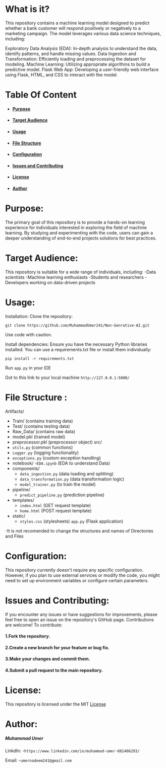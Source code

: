 # What is it?
This repository contains a machine learning model designed to predict whether a bank customer will respond positively or negatively to a marketing campaign. The model leverages various data science techniques, including:

Exploratory Data Analysis (EDA): In-depth analysis to understand the data, identify patterns, and handle missing values.
Data Ingestion and Transformation: Efficiently loading and preprocessing the dataset for modeling.
Machine Learning: Utilizing appropriate algorithms to build a predictive model.
Flask Web App: Developing a user-friendly web interface using Flask, HTML, and CSS to interact with the model.

# Table Of Content 
- #### [Purpose](#Purpose1)
- #### [Target Audience](#TargetAudience1)
- #### [Usage](#Usage1)
- #### [File Structure](#FileStructure1)
- #### [Configuration](#Configuration1)
- #### [Issues and Contributing](#IssuesandContributing1)
- #### [License](#License1)
- #### [Author](#Author1)


# Purpose: 
<a name="Purpose1"></a> 
The primary goal of this repository is to provide a hands-on learning experience for individuals interested in exploring the field of machine learning. By studying and experimenting with the code, users can gain a deeper understanding of end-to-end projects solutions for best practices.


 # Target Audience:
 <a name="TargetAudience1"></a>
This repository is suitable for a wide range of individuals, including:
-Data scientists
-Machine learning enthusiasts
-Students and researchers
-Developers working on data-driven projects

# Usage:
<a name="Usage1"></a>
Installation:
Clone the repository:
```
git clone https://github.com/MuhammadUmer241/Non-Genrative-AI.git
```
Use code with caution.

Install dependencies:
Ensure you have the necessary Python libraries installed. You can use a requirements.txt file or install them individually:

```
pip install -r requirements.txt
```

Run ```app.py``` in your IDE

Got to this link to your local machine
```http://127.0.0.1:5000/```


 # File Structure :
 <a name="FileStructure1"></a>
Artifacts/
  - Train/ (contains training data)
  - Test/ (contains testing data)
  - Raw_Data/ (contains raw data)
  - model.pkl (trained model)
  - preprocessor.pkl (preprocessor object)
src/
  - ```utils.py``` (common functions)
  - ```Logger.py``` (logging functionality)
  - ```exceptions.py``` (custom exception handling)
  - notebook/
    -```EDA.ipynb``` (EDA to understand Data)
  - components/
    - ```data_ingestion.py``` (data loading and splitting)
    - ```data_transformation.py``` (data transformation logic)
    - ```model_trainer.py``` (to train the model)
  - pipeline/
    - ```predict_pipeline.py``` (prediction pipeline)
  - templates/
    - ```index.html``` (GET request template)
    - ```home.html``` (POST request template)
  - static/
    - ```styles.css``` (stylesheets)
```app.py``` (Flask application)

-It is not recomended to change the structures and names of Directories and Files


# Configuration:
<a name="Configuration1"></a>
This repository currently doesn't require any specific configuration. However, if you plan to use external services or modify the code, you might need to set up environment variables or configure certain parameters.

# Issues and Contributing:
<a name="IssuesandContributing1"></a>
If you encounter any issues or have suggestions for improvements, please feel free to open an issue on the repository's GitHub page. Contributions are welcome! To contribute:

#### 1.Fork the repository.
#### 2.Create a new branch for your feature or bug fix.
#### 3.Make your changes and commit them.  
#### 4.Submit a pull request to the main repository.

# License:
<a name= "License1"></a>
This repository is licensed under the MIT [License](https://github.com/MuhammadUmer241/Non-Gen-AI/blob/main/LICENSE.txt)

# Author:
<a name="Author1"></a>
##### Muhammad Umer

Linkdln:
-```https://www.linkedin.com/in/muhammad-umer-881466293/```

Email:
-```umernadeem241@gmail.com```

